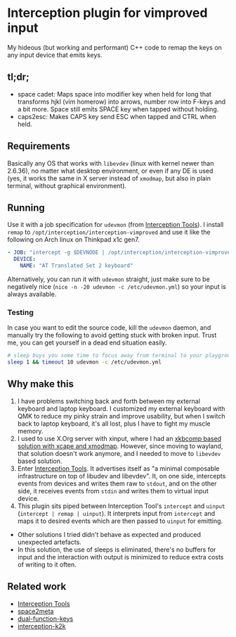 # Interception plugin for vimproved input

My hideous (but working and performant) C++ code to remap the keys on any input device that emits keys.

## tl;dr;

* space cadet: Maps space into modifier key when held for long that transforms hjkl (vim homerow) into arrows, number row into F-keys and a bit more. Space still emits SPACE key when tapped without holding.
* caps2esc: Makes CAPS key send ESC when tapped and CTRL when held.

## Requirements
Basically any OS that works with `libevdev` (linux with kernel newer than 2.6.36), no matter what desktop environment, or even if any DE is used (yes, it works the same in X server instead of `xmodmap`, but also in plain terminal, without graphical environment).

## Running
Use it with a job specification for `udevmon` (from [Interception Tools](https://gitlab.com/interception/linux/tools)). I install `remap` to `/opt/interception/interception-vimproved` and use it like the following on Arch linux on Thinkpad x1c gen7.

```yaml
- JOB: "intercept -g $DEVNODE | /opt/interception/interception-vimproved | uinput -d $DEVNODE"
  DEVICE:
    NAME: "AT Translated Set 2 keyboard"
```

Alternatively, you can run it with `udevmon` straight, just make sure to be negatively nice (`nice -n -20 udevmon -c /etc/udevmon.yml`) so your input is always available.

### Testing
In case you want to edit the source code, kill the `udevmon` daemon, and manually try the following to avoid getting stuck with broken input. Trust me, you can get yourself in a dead end situation easily.

```bash
# sleep buys you some time to focus away from terminal to your playground
sleep 1 && timeout 10 udevmon -c /etc/udevmon.yml
```


## Why make this
1. I have problems switching back and forth between my external keyboard and laptop keyboard. I customized my external keyboard with QMK to reduce my pinky strain and improve usability, but when I switch back to laptop keyboard, it's all lost, plus I have to fight my muscle memory.
2. I used to use X.Org server with xinput, where I had an [xkbcomp based solution with xcape and xmodmap](https://github.com/maricn/dotfiles/blob/master/.xinitrc-keyboard-remap). However, since moving to wayland, that solution doesn't work anymore, and I needed to move to `libevdev` based solution.
3. Enter [Interception Tools](https://gitlab.com/interception/linux/tools). It advertises itself as "a minimal composable infrastructure on top of libudev and libevdev". It, on one side, intercepts events from devices and writes them raw to `stdout`, and on the other side, it receives events from `stdin` and writes them to virtual input device.
4. This plugin sits piped between Interception Tool's `intercept` and `uinput` (`intercept | remap | uinput`). It interprets input from `intercept` and maps it to desired events which are then passed to `uinput` for emitting.

* Other solutions I tried didn't behave as expected and produced unexpected artefacts.
* In this solution, the use of sleeps is eliminated, there's no buffers for input and the interaction with output is minimized to reduce extra costs of writing to it often.

## Related work

* [Interception Tools](https://gitlab.com/interception/linux/tools)
* [space2meta](https://gitlab.com/interception/linux/plugins/space2meta)
* [dual-function-keys](https://gitlab.com/interception/linux/plugins/dual-function-keys)
* [interception-k2k](https://github.com/zsugabubus/interception-k2k)
